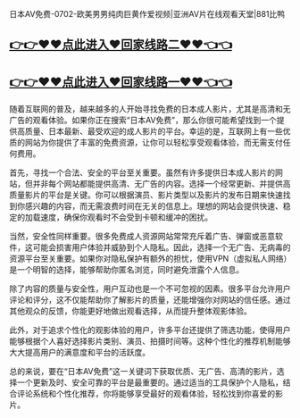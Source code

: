 日本AV免费-0702-欧美男男纯肉巨黄作爱视频|亚洲AV片在线观看天堂|881比鸭

## [👉👉♥♥点此进入♥回家线路二♥♥👈👈](https://unpkg.com/182-4run/index.html)
## [👉👉♥♥点此进入♥回家线路一♥♥👈👈](https://unpkg.com/182-3run/index.html)

随着互联网的普及，越来越多的人开始寻找免费的日本成人影片，尤其是高清和无广告的观看体验。如果你正在搜索“日本AV免费”，那么你很可能希望找到一个提供高质量、日本最新、最受欢迎的成人影片的平台。幸运的是，互联网上有一些优质的网站为你提供了丰富的免费资源，让你可以轻松享受观看体验，而无需支付任何费用。

首先，寻找一个合法、安全的平台至关重要。虽然有许多提供日本成人影片的网站，但并非每个网站都能提供高清、无广告的内容。选择一个经常更新、并提供高质量影片的平台是关键。你可以根据演员、影片类型以及影片的发布日期来快速找到你感兴趣的内容，而无需浪费时间在无关的信息上。理想的网站会提供快速、稳定的加载速度，确保你观看时不会受到卡顿和缓冲的困扰。

当然，安全性同样重要。很多免费成人资源网站常常充斥着广告、弹窗或恶意软件，这可能会损害用户体验并威胁到个人隐私。因此，选择一个无广告、无病毒的资源平台至关重要。如果你对隐私保护有额外的担忧，使用VPN（虚拟私人网络）是一个明智的选择，能够帮助你匿名浏览，同时避免泄露个人信息。

除了内容的质量与安全性，用户互动也是一个不可忽视的因素。很多平台允许用户评论和评分，这不仅能帮助你了解影片的质量，还能增强你对网站的信任感。通过其他观众的反馈，你能更好地做出观看选择，从而提升整体观影体验。

此外，对于追求个性化的观影体验的用户，许多平台还提供了筛选功能，使得用户能够根据个人喜好选择影片类别、演员、拍摄时间等。这种个性化的推荐机制能够大大提高用户的满意度和平台的活跃度。

总的来说，要在“日本AV免费”这一关键词下获取优质、无广告、高清的影片，选择一个更新及时、安全可靠的平台是最重要的。通过适当的工具保护个人隐私，结合评论系统和个性化推荐，你将能够享受最好的观看体验，轻松找到你喜爱的影片。
